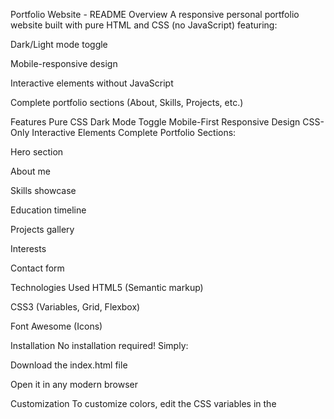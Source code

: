 Portfolio Website - README
 Overview
A responsive personal portfolio website built with pure HTML and CSS (no JavaScript) featuring:

Dark/Light mode toggle

Mobile-responsive design

Interactive elements without JavaScript

Complete portfolio sections (About, Skills, Projects, etc.)

 Features
 Pure CSS Dark Mode Toggle
 Mobile-First Responsive Design
 CSS-Only Interactive Elements
 Complete Portfolio Sections:

Hero section

About me

Skills showcase

Education timeline

Projects gallery

Interests

Contact form

 Technologies Used
HTML5 (Semantic markup)

CSS3 (Variables, Grid, Flexbox)

Font Awesome (Icons)

 Installation
No installation required! Simply:

Download the index.html file

Open it in any modern browser

 Customization
To customize colors, edit the CSS variables in the <style> section:

css
:root {
  --primary-color: #4361ee;
  --secondary-color: #3f37c9;
  --accent-color: #4cc9f0;
  /* Light mode colors */
  --text-color: #333;
  --bg-color: #f8f9fa;
  --card-bg: #ffffff;
}

#dark-mode-toggle:checked ~ * {
  /* Dark mode colors */
  --text-color: #f8f9fa;
  --bg-color: #121212;
  --card-bg: #1e1e1e;
}
 Responsive Breakpoints
Mobile: <768px

Tablet: 768px-992px

Desktop: >992px

 Key CSS Techniques
CSS Variables for theming

Checkbox Hack for interactive elements

CSS Grid for layouts

Flexbox for alignment

CSS Transitions for animations

 Notes
All interactivity achieved without JavaScript

Form submissions require backend integration

Images use placeholder URLs - replace with your own

 License
MIT License - Free for personal and commercial use
